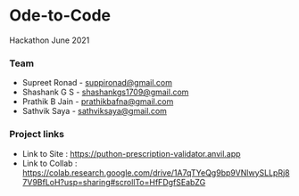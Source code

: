 # Ode-to-Code
Hackathon June 2021

### Team
- Supreet Ronad - suppironad@gmail.com
- Shashank G S - shashankgs1709@gmail.com
- Prathik B Jain - prathikbafna@gmail.com
- Sathvik Saya - sathviksaya@gmail.com

### Project links
- Link to Site : https://puthon-prescription-validator.anvil.app
- Link to Collab : https://colab.research.google.com/drive/1A7qTYeQg9bp9VNlwySLLpRj87V9BfLoH?usp=sharing#scrollTo=HfFDgfSEabZG
